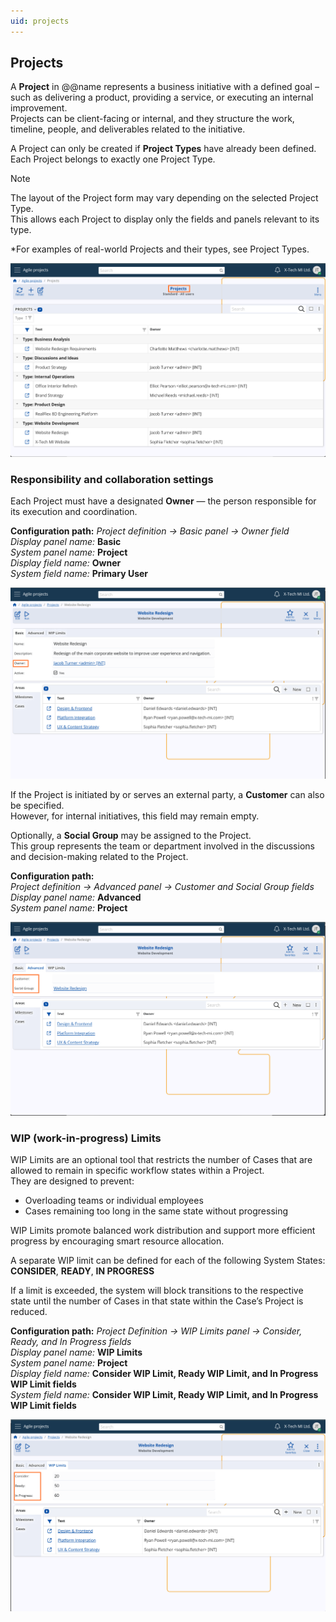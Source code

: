 ```yaml
---
uid: projects
---
```


## Projects

A **Project** in @@name represents a business initiative with a defined goal – such as delivering a product, providing a service, or executing an internal improvement.  
Projects can be client-facing or internal, and they structure the work, timeline, people, and deliverables related to the initiative.

A Project can only be created if **Project Types** have already been defined.  
Each Project belongs to exactly one Project Type.

> [!Note]
> The layout of the Project form may vary depending on the selected Project Type.  
> This allows each Project to display only the fields and panels relevant to its type.  
>  
*For examples of real-world Projects and their types, see Project Types.

![Projects](pictures/projects.png)

### Responsibility and collaboration settings

Each Project must have a designated **Owner** — the person responsible for its execution and coordination.

**Configuration path:** *Project definition → Basic panel → Owner field*  
*Display panel name:* **Basic**  
*System panel name:* **Project**  
*Display field name:* **Owner**  
*System field name:* **Primary User**

![Project Basic](pictures/project-basic.png)

If the Project is initiated by or serves an external party, a **Customer** can also be specified.  
However, for internal initiatives, this field may remain empty.

Optionally, a **Social Group** may be assigned to the Project.  
This group represents the team or department involved in the discussions and decision-making related to the Project.

**Configuration path:**  
*Project definition → Advanced panel → Customer and Social Group fields*  
*Display panel name:* **Advanced**  
*System panel name:* **Project**

![Project Advanced](pictures/project-advanced.png)

### WIP (work-in-progress) Limits

WIP Limits are an optional tool that restricts the number of Cases that are allowed to remain in specific workflow states within a Project.  
They are designed to prevent:

- Overloading teams or individual employees  
- Cases remaining too long in the same state without progressing

WIP Limits promote balanced work distribution and support more efficient progress by encouraging smart resource allocation.

A separate WIP limit can be defined for each of the following System States:  
**CONSIDER**, **READY**, **IN PROGRESS**

If a limit is exceeded, the system will block transitions to the respective state until the number of Cases in that state within the Case’s Project is reduced.

**Configuration path:** *Project Definition → WIP Limits panel → Consider, Ready, and In Progress fields*  
*Display panel name:* **WIP Limits**  
*System panel name:* **Project**  
*Display field name:* **Consider WIP Limit, Ready WIP Limit, and In Progress WIP Limit fields**  
*System field name:* **Consider WIP Limit, Ready WIP Limit, and In Progress WIP Limit fields**

![Project WIP Limits](pictures/project-wip.png)

